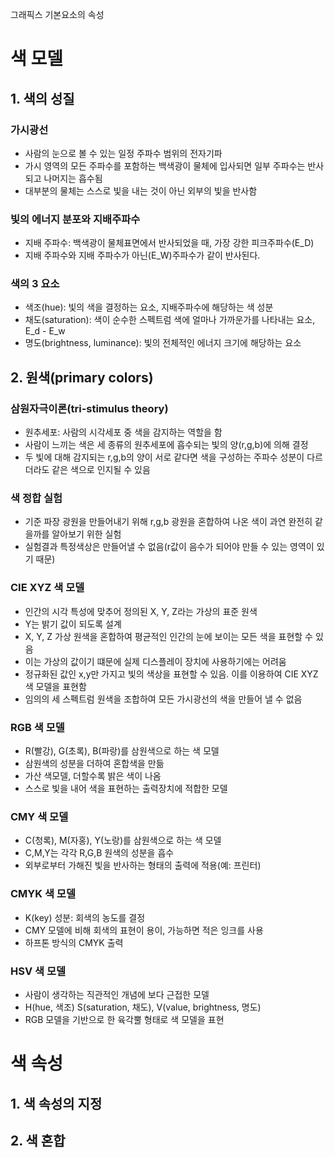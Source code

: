 그래픽스 기본요소의 속성

# 색 모델

## 1. 색의 성질

### 가시광선

- 사람의 눈으로 볼 수 있는 일정 주파수 범위의 전자기파
- 가시 영역의 모든 주파수를 포함하는 백색광이 물체에 입사되면 일부 주파수는 반사되고 나머지는 흡수됨
- 대부분의 물체는 스스로 빛을 내는 것이 아닌 외부의 빛을 반사함

### 빛의 에너지 분포와 지배주파수

- 지배 주파수: 백색광이 물체표면에서 반사되었을 때, 가장 강한 피크주파수(E_D)
- 지배 주파수와 지배 주파수가 아닌(E_W)주파수가 같이 반사된다.

### 색의 3 요소

- 색조(hue): 빛의 색을 결정하는 요소, 지배주파수에 해당하는 색 성분
- 채도(saturation): 색이 순수한 스펙트럼 색에 얼마나 가까운가를 나타내는 요소, E_d - E_w
- 명도(brightness, luminance): 빛의 전체적인 에너지 크기에 해당하는 요소

## 2. 원색(primary colors)

### 삼원자극이론(tri-stimulus theory)

- 원추세포: 사람의 시각세포 중 색을 감지하는 역할을 함
- 사람이 느끼는 색은 세 종류의 원추세포에 흡수되는 빛의 양(r,g,b)에 의해 결정
- 두 빛에 대해 감지되는 r,g,b의 양이 서로 같다면 색을 구성하는 주파수 성분이 다르더라도 같은 색으로 인지될 수 있음

### 색 정합 실험

- 기준 파장 광원을 만들어내기 위해 r,g,b 광원을 혼합하여 나온 색이 과연 완전히 같을까를 알아보기 위한 실험
- 실험결과 특정색상은 만들어낼 수 없음(r값이 음수가 되어야 만들 수 있는 영역이 있기 때문)

### CIE XYZ 색 모델

- 인간의 시각 특성에 맞추어 정의된 X, Y, Z라는 가상의 표준 원색
- Y는 밝기 값이 되도록 설계
- X, Y, Z 가상 원색을 혼합하여 평균적인 인간의 눈에 보이는 모든 색을 표현할 수 있음
- 이는 가상의 값이기 떄문에 실제 디스플레이 장치에 사용하기에는 어려움
- 정규화된 값인 x,y만 가지고 빛의 색상을 표현할 수 있음. 이를 이용하여 CIE XYZ 색 모델을 표현함
- 임의의 세 스펙트럼 원색을 조합하여 모든 가시광선의 색을 만들어 낼 수 없음

### RGB 색 모델

- R(빨강), G(초록), B(파랑)를 삼원색으로 하는 색 모델
- 삼원색의 성분을 더하여 혼합색을 만듦
- 가산 색모델, 더할수록 밝은 색이 나옴
- 스스로 빛을 내어 색을 표현하는 출력장치에 적합한 모델

### CMY 색 모델

- C(청록), M(자홍), Y(노랑)를 삼원색으로 하는 색 모델
- C,M,Y는 각각 R,G,B 원색의 성분을 흡수
- 외부로부터 가해진 빛을 반사하는 형태의 출력에 적용(예: 프린터)

### CMYK 색 모델

- K(key) 성분: 회색의 농도를 결정
- CMY 모델에 비해 회색의 표현이 용이, 가능하면 적은 잉크를 사용
- 하프톤 방식의 CMYK 출력

### HSV 색 모델

- 사람이 생각하는 직관적인 개념에 보다 근접한 모델
- H(hue, 색조) S(saturation, 채도), V(value, brightness, 명도)
- RGB 모델을 기반으로 한 육각뿔 형태로 색 모델을 표현

# 색 속성

## 1. 색 속성의 지정

## 2. 색 혼합
